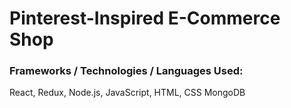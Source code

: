 # Pinterest-Inspired E-Commerce Shop
### Frameworks / Technologies / Languages Used:
React, Redux, Node.js, JavaScript, HTML, CSS
MongoDB
